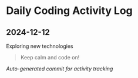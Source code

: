 # Daily Coding Activity Log

## 2024-12-12

Exploring new technologies

> Keep calm and code on!

*Auto-generated commit for activity tracking*

